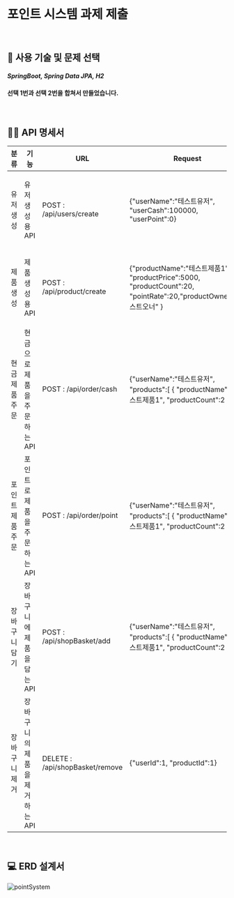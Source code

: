 # 포인트 시스템 과제 제출

<br>

## 📔 사용 기술 및 문제 선택

#### *SpringBoot, Spring Data JPA, H2*
#### 선택 1번과 선택 2번을 합쳐서 만들었습니다.

<br>



## 👨‍💻 API 명세서



| 분류           | 기능   | URL   | Request         | Response                |
| ---------------- | -------- | ------| ------------------------ | -------------------------------- |
| 유저생성 | 유저 생성용 API  | POST : /api/users/create | {"userName":"테스트유저", "userCash":100000, "userPoint":0} | {"status": "Success", "message": "유저가 생성 되었습니다.", "errorMessage": "", "errorCode": "" }
| 제품생성 | 제품 생성용 API  | POST : /api/product/create | {"productName":"테스트제품1", "productPrice":5000, "productCount":20, "pointRate":20,"productOwner":"테스트오너" } | {"status": "Success", "message": "제품이 생성 되었습니다.", "errorMessage": "", "errorCode": "" }
| 현금제품주문 | 현금으로 제품을 주문하는 API  | POST : /api/order/cash | {"userName":"테스트유저", "products":[ { "productName":"테스트제품1", "productCount":2 } ] } | {"status": "Success", "message": "제품을 구매 했습니다.", "errorMessage": "", "errorCode": "" }
| 포인트제품주문 | 포인트로 제품을 주문하는 API  | POST : /api/order/point | {"userName":"테스트유저", "products":[ { "productName":"테스트제품1", "productCount":2 } ] } | {"status": "Success", "message": "제품을 구매 했습니다.", "errorMessage": "", "errorCode": "" }
| 장바구니담기 | 장바구니에 제품을 담는 API | POST : /api/shopBasket/add | {"userName":"테스트유저", "products":[ { "productName":"테스트제품1", "productCount":2 } ] } | {"status": "Success", "message": "장바구니 담기 완료", "errorMessage": "", "errorCode": "" }
| 장바구니제거 | 장바구니의 제품을 제거하는 API | DELETE : /api/shopBasket/remove | {"userId":1, "productId":1} | {"status": "Success", "message": "장바구니 제거 완료", "errorMessage": "", "errorCode": "" }


<br>

## 💻 ERD 설계서
![pointSystem](https://user-images.githubusercontent.com/59018674/188051632-134596b6-b164-44b8-8dc8-67fd30f0c1dd.png)
